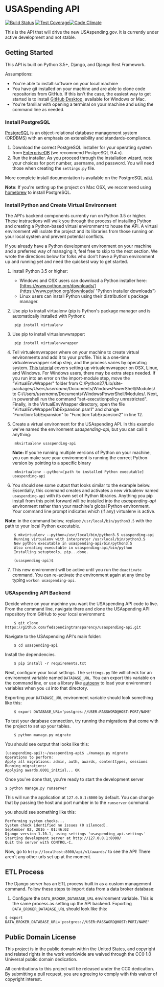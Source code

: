 # USASpending API

[![Build Status](https://travis-ci.org/fedspendingtransparency/usaspending-api.svg?branch=master)](https://travis-ci.org/fedspendingtransparency/usaspending-api)
[![Test Coverage](https://codeclimate.com/github/fedspendingtransparency/usaspending-api/badges/coverage.svg)](https://codeclimate.com/github/fedspendingtransparency/usaspending-api/coverage)[![Code Climate](https://codeclimate.com/github/fedspendingtransparency/usaspending-api/badges/gpa.svg)](https://codeclimate.com/github/fedspendingtransparency/usaspending-api)

This is the API that will drive the new USAspending.gov. It is currently under active development and not stable.

## Getting Started

This API is built on Python 3.5+, Django, and Django Rest Framework.

Assumptions:

* You're able to install software on your local machine
* You have git installed on your machine and are able to clone code repositories from GitHub. If this isn't the case, the easiest way to get started is to install [GitHub Desktop](https://desktop.github.com/ "GitHub desktop"), available for Windows or Mac.
* You're familiar with opening a terminal on your machine and using the command line as needed.

### Install PostgreSQL

[PostgreSQL](https://en.wikipedia.org/wiki/PostgreSQL) is an object-relational database management system (ORDBMS) with an emphasis on extensibility and standards-compliance.

1. Download the correct PostgreSQL installer for your operating system from [EnterpriseDB](http://www.enterprisedb.com/products-services-training/pgdownload) (we recommend PostgreSQL 9.4.x).
2. Run the installer. As you proceed through the installation wizard, note your choices for port number, username, and password. You will need those when creating the `settings.py` file.

More complete install documentation is available on the PostgreSQL [wiki](https://wiki.postgresql.org/wiki/Detailed_installation_guides).

**Note:** If you're setting up the project on Mac OSX, we recommend using [homebrew](http://brew.sh) to install PostgreSQL.

### Install Python and Create Virtual Environment

The API's backend components currently run on Python 3.5 or higher. These instructions will walk you through the process of installing Python and creating a Python-based virtual environment to house the API. A virtual environment will isolate the project and its libraries from those running on your local system and prevent potential conflicts.

If you already have a Python development environment on your machine and a preferred way of managing it, feel free to skip to the next section. We wrote the directions below for folks who don't have a Python environment up and running yet and need the quickest way to get started.

1. Install Python 3.5 or higher:
    * Windows and OSX users can download a Python installer here: [https://www.python.org/downloads/](https://www.python.org/downloads/ "Python installer downloads")
    * Linux users can install Python using their distribution's package manager.

2. Use pip to install virtualenv (pip is Python's package manager and is automatically installed with Python):

        pip install virtualenv
3. Use pip to install virtualenvwrapper:

        pip install virtualenvwrapper

4. Tell virtualenvwrapper where on your machine to create virtual environments and add it to your profile. This is a one-time virtualenvwrapper setup step, and the process varies by operating system. [This tutorial](http://newcoder.io/begin/setup-your-machine/ "Python: setting up your computer") covers setting up virtualenvwrapper on OSX, Linux, and Windows.
   For Windows users, there may be extra steps needed.  If you run into an error on the import-module step, move the "VirtualEnvWrapper" folder from C:/Python27/Lib/site-packages/Users/*username*/Documents/WindowsPowerShell/Modules/ to C:/Users/*username*/Documents/WindowsPowerShell/Modules/.  Next, in powershell run the command "set-executionpolicy unrestricted".  Finally, in the VirtualEnvWrapper directory, open the file "VirtualEnvWrapperTabExpansion.psm1" and change "Function:TabExpansion" to "Function:TabExpansion2" in line 12.

5. Create a virtual environment for the USAspending API. In this example we've named the environment *usaspending-api*, but you can call it anything:

        mkvirtualenv usaspending-api

    **Note:** If you're running multiple versions of Python on your machine, you can make sure your environment is running the correct Python version by pointing to a specific binary

        mkvirtualenv --python=[path to installed Python executable] usaspending-api

6. You should see some output that looks similar to the example below. Essentially, this command creates and activates a new virtualenv named `usaspending-api` with its own set of Python libraries.  Anything you pip install from this point forward will be installed into the *usaspending-api* environment rather than your machine's global Python environment. Your command line prompt indicates which (if any) virtualenv is active.

 **Note:** in the command below, replace `/usr/local/bin/python3.5` with the path to your local Python executable.

        $ mkvirtualenv --python=/usr/local/bin/python3.5 usaspending-api
        Running virtualenv with interpreter /usr/local/bin/python3.5
        New python executable in usaspending-api/bin/python3.5
        Also creating executable in usaspending-api/bin/python
        Installing setuptools, pip...done.

        (usaspending-api)$

7. This new environment will be active until you run the `deactivate` command. You can re-activate the environment again at any time by typing `workon usaspending-api`.

### USAspending API Backend

Decide where on your machine you want the USAspending API code to live. From the command line, navigate there and clone the USAspending API repository from GitHub to your local environment:

        $ git clone https://github.com/fedspendingtransparency/usaspending-api.git

Navigate to the USAspending API's main folder:

        $ cd usaspending-api


Install the dependencies.  

        $ pip install -r requirements.txt

Next, configure your local settings. The `settings.py` file will check for an environment variable named `DATABASE_URL`. You can export this variable on the command line, or use a library like [autoenv](https://github.com/kennethreitz/autoenv) to load your environment variables when you `cd` into that directory.

Exporting your `DATABASE_URL` environment variable should look something like this:

        $ export DATABASE_URL='postgres://USER:PASSWORD@HOST:PORT/NAME'


To test your database connection, try running the migrations that come with the project to set up your tables.

        $ python manage.py migrate

You should see output that looks like this:

    (usaspending-api):~/usaspending-api$ ./manage.py migrate
    Operations to perform:
    Apply all migrations: admin, auth, awards, contenttypes, sessions
    Running migrations:
    Applying awards.0001_initial... OK

Once you've done that, you're ready to start the development server

    $ python manage.py runserver

This will run the application at `127.0.0.1:8000` by default. You can change that by passing the host and port number in to the `runserver` command.

you should see something like this:

    Performing system checks...
    System check identified no issues (0 silenced).
    September 02, 2016 - 01:46:02
    Django version 1.10.1, using settings 'usaspending_api.settings'
    Starting development server at http://127.0.0.1:8000/
    Quit the server with CONTROL-C.

Now, go to `http://localhost:8000/api/v1/awards/` to see the API! There aren't any other urls set up at the moment.

## ETL Process

The Django server has an ETL process built in as a custom management command. Follow these steps to import data from a data broker database:

  1. Configure the `DATA_BROKER_DATABASE_URL` environment variable. This is the same process as setting up the API backend. Exporting `DATA_BROKER_DATABASE_URL` should look like this:

  ```
  $ export DATA_BROKER_DATABASE_URL='postgres://USER:PASSWORD@HOST:PORT/NAME'
  ```

## Public Domain License

This project is in the public domain within the United States, and copyright and related rights in the work worldwide are waived through the CC0 1.0 Universal public domain dedication.

All contributions to this project will be released under the CC0 dedication. By submitting a pull request, you are agreeing to comply with this waiver of copyright interest.
